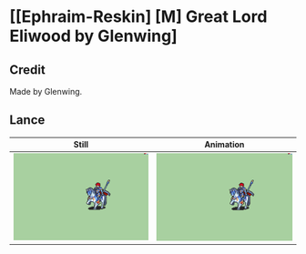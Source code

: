 # [\[Ephraim-Reskin\] \[M\] Great Lord Eliwood by Glenwing]

## Credit

Made by Glenwing.
	
## Lance

| Still | Animation |
| :---: | :-------: |
| ![Lance still](./Lance_000.png) | ![Lance animation](./Lance.gif) |
